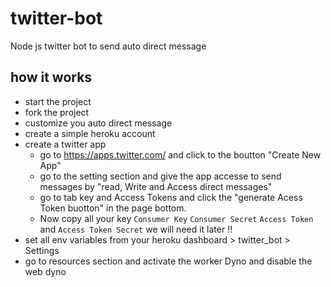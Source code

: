 # twitter-bot

Node js twitter bot to send auto direct message

## how it works

* start the project
* fork the project
* customize you auto direct message
* create a simple heroku account
* create a twitter app
  * go to https://apps.twitter.com/ and click to the boutton "Create New App"
  * go to the setting section and give the app accesse to send messages by "read, Write and Access direct messages"
  * go to tab key and Access Tokens and click the "generate Acess Token buotton" in the page bottom.
  * Now copy all your key `Consumer Key` `Consumer Secret` `Access Token` and `Access Token Secret` we will need it later !!
* set all env variables from your heroku dashboard > twitter_bot > Settings
* go to resources section and activate the worker Dyno and disable the web dyno
